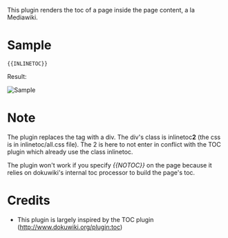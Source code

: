This plugin renders the toc of a page inside the page content, a la Mediawiki.

# Sample
    {{INLINETOC}}
    
Result:

![Sample](https://github.com/downloads/Andreone/dokuwiki_inlinetoc/inlinetoc_sample.png)

# Note
The plugin replaces the tag with a div. The div's class is inlinetoc**2** (the css is in inlinetoc/all.css file). 
The 2 is here to not enter in conflict with the TOC plugin which already use the class inlinetoc.

The plugin won't work if you specify _{{NOTOC}}_ on the page because it relies on dokuwiki's internal toc processor to build the page's toc. 

# Credits
* This plugin is largely inspired by the TOC plugin (http://www.dokuwiki.org/plugin:toc)
